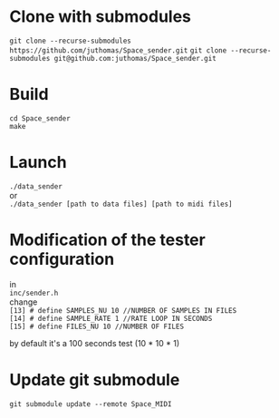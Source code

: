 # Clone with submodules

`git clone --recurse-submodules https://github.com/juthomas/Space_sender.git`
`git clone --recurse-submodules git@github.com:juthomas/Space_sender.git`


# Build

`cd Space_sender` <br/>
`make`


# Launch

`./data_sender` <br/>
or <br/>
`./data_sender [path to data files] [path to midi files]` 

# Modification of the tester configuration

in <br/>
`inc/sender.h` <br/>
change <br/>
`[13] # define SAMPLES_NU 10 //NUMBER OF SAMPLES IN FILES` <br/>
`[14] # define SAMPLE_RATE 1 //RATE LOOP IN SECONDS` <br/>
`[15] # define FILES_NU 10 //NUMBER OF FILES` 

by default it's a 100 seconds test (10 * 10 * 1)

# Update git submodule
`git submodule update --remote Space_MIDI`
